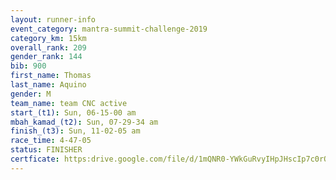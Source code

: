 ```yaml
---
layout: runner-info 
event_category: mantra-summit-challenge-2019 
category_km: 15km 
overall_rank: 209
gender_rank: 144
bib: 900
first_name: Thomas
last_name: Aquino
gender: M
team_name: team CNC active
start_(t1): Sun, 06-15-00 am
mbah_kamad_(t2): Sun, 07-29-34 am
finish_(t3): Sun, 11-02-05 am
race_time: 4-47-05
status: FINISHER
certficate: https:drive.google.com/file/d/1mQNR0-YWkGuRvyIHpJHscIp7c0rOu7sQ/view?usp=sharing
---
```

